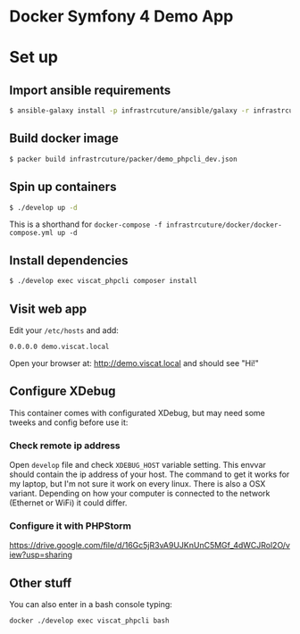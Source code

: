 Docker Symfony 4 Demo App
===

# Set up

## Import ansible requirements

```bash
$ ansible-galaxy install -p infrastrcuture/ansible/galaxy -r infrastrcuture/ansible/requirements.yml
```

## Build docker image

```bash
$ packer build infrastrcuture/packer/demo_phpcli_dev.json
```

## Spin up containers

```bash
$ ./develop up -d
```

This is a shorthand for `docker-compose -f infrastrcuture/docker/docker-compose.yml up -d`

## Install dependencies

```bash
$ ./develop exec viscat_phpcli composer install
```

## Visit web app

Edit your `/etc/hosts` and add:
```
0.0.0.0 demo.viscat.local
```

Open your browser at: http://demo.viscat.local and should see "Hi!"


## Configure XDebug

This container comes with configurated XDebug, but may need some tweeks and config before use it:

### Check remote ip address

Open `develop` file and check `XDEBUG_HOST` variable setting. This envvar should contain the ip address of your host. The
command to get it works for my laptop, but I'm not sure it work on every linux. There is also a OSX variant. Depending on 
how your computer is connected to the network (Ethernet or WiFi) it could differ.


### Configure it with PHPStorm

https://drive.google.com/file/d/16Gc5jR3vA9UJKnUnC5MGf_4dWCJRol2O/view?usp=sharing

## Other stuff

You can also enter in a bash console typing:
```bash
docker ./develop exec viscat_phpcli bash
```

